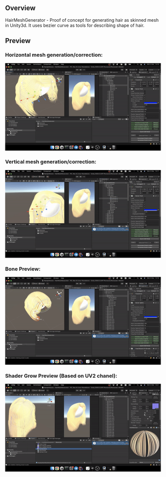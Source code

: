 ## Overview
HairMeshGenerator - Proof of concept for generating hair as skinned mesh in Unity3d.
It uses bezier curve as tools for describing shape of hair.

## Preview
### Horizontal mesh generation/correction:
![](PreviewGitHub/Horizontal.gif)
### Vertical mesh generation/correction:
![](PreviewGitHub/Vertical.gif)
### Bone Preview:
![](PreviewGitHub/Bones.gif)
### Shader Grow Preview (Based on UV2 chanel):
![](PreviewGitHub/Grow.gif)





